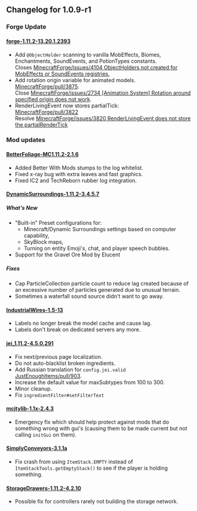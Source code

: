 ## Changelog for 1.0.9-r1

### Forge Update

#### [forge-1.11.2-13.20.1.2393](https://files.minecraftforge.net/maven/net/minecraftforge/forge/1.11.2-13.20.1.2393/forge-1.11.2-13.20.1.2393-changelog.txt)

- Add `@ObjectHolder` scanning to vanilla MobEffects, Biomes, Enchantments,	SoundEvents, and PotionTypes constants.  
  Closes [MinecraftForge/issues/4104 ObjectHolders not created for MobEffects or SoundEvents registries.](https://github.com/MinecraftForge/MinecraftForge/issues/4104)
- Add rotation origin variable for animated models.   
  [MinecraftForge/pull/3875](https://github.com/MinecraftForge/MinecraftForge/pull/3875).  
  Close [MinecraftForge/issues/2734 \[Animation System\] Rotation around specified origin does not work](https://github.com/MinecraftForge/MinecraftForge/issues/2734).
- RenderLivingEvent now stores partialTick:  
  [MinecraftForge/pull/3822](https://github.com/MinecraftForge/MinecraftForge/pull/3822)  
  Resolve [MinecraftForge/issues/3820 RenderLivingEvent does not store the partialRenderTick](https://github.com/MinecraftForge/MinecraftForge/issues/3820)


### Mod updates

#### [BetterFoliage-MC1.11.2-2.1.6](https://minecraft.curseforge.com/projects/better-foliage/files/2446631)

- Added Better With Mods stumps to the log whitelist.
- Fixed x-ray bug with extra leaves and fast graphics.
- Fixed IC2 and TechReborn rubber log integration.

#### [DynamicSurroundings-1.11.2-3.4.5.7](https://minecraft.curseforge.com/projects/dynamic-surroundings/files/2446316)

##### What's New

- "Built-in" Preset configurations for:
  - Minecraft/Dynamic Surroundings settings based on computer capability,
  - SkyBlock maps,
  - Turning on entity Emoji's, chat, and player speech bubbles.
- Support for the Gravel Ore Mod by Elucent

##### Fixes

- Cap ParticleCollection particle count to reduce lag created because of an excessive number of particles generated due to unusual terrain.
- Sometimes a waterfall sound source didn't want to go away.

#### [IndustrialWires-1.5-13](https://minecraft.curseforge.com/projects/industrial-wires/files/2445847)

- Labels no longer break the model cache and cause lag.
- Labels don't break on dedicated servers any more.

#### [jei_1.11.2-4.5.0.291](https://minecraft.curseforge.com/projects/just-enough-items-jei/files/2446125)

- Fix next/previous page localization.
- Do not auto-blacklist broken ingredients.
- Add Russian translation for `config.jei.valid`  
  [JustEnoughItems/pull/903](https://github.com/mezz/JustEnoughItems/pull/903).
- Increase the default value for maxSubtypes from 100 to 300.
- Minor cleanup.
- Fix `ingredientFilter#setFilterText`

#### [mcjtylib-1.1x-2.4.3](https://minecraft.curseforge.com/projects/mcjtylib/files/2445376)

- Emergency fix which should help protect against mods that do something wrong with gui's \(causing them to be made current but not calling `initGui` on them\).

#### [SimplyConveyors-3.1.1a](https://minecraft.curseforge.com/projects/simply-conveyors-more/files/2446579)

- Fix crash from using `ItemStack.EMPTY` instead of `ItemStackTools.getEmptyStack()` to see if the player is holding something.

#### [StorageDrawers-1.11.2-4.2.10](https://minecraft.curseforge.com/projects/storage-drawers/files/2446107)

- Possible fix for controllers rarely not building the storage network.

